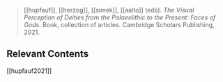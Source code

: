 > [[hupfauf]], [[herzog]], [[simek]], [[aalto]] (eds). *The Visual Perception of Deities from the Palaeolithic to the Present: Faces of Gods*. Book, collection of articles. Cambridge Scholars Publishing, 2021.

## Relevant Contents
[[hupfauf2021]]